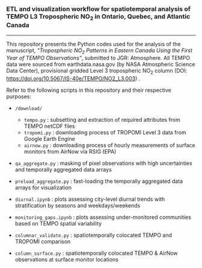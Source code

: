 ###  ETL and visualization workflow for spatiotemporal analysis of TEMPO L3 Tropospheric NO<sub>2</sub> in Ontario, Quebec, and Atlantic Canada
---------------------------------------------------------------------------------------------------------

This repository presents the Python codes used for the analysis of the manuscript, <i>"Tropospheric NO<sub>2</sub> Patterns in Eastern Canada Using the First Year of TEMPO Observations"</i>, submitted to JGR: Atmosphere. 
All TEMPO data were sourced from earthdata.nasa.gov (by NASA Atmospheric Science Data Center), provisional gridded Level 3 tropospheric NO<sub>2</sub> column (DOI: <a her="https://doi.org/10.5067/IS-40e/TEMPO/NO2_L3.003">https://doi.org/10.5067/IS-40e/TEMPO/NO2_L3.003</a>) .

Refer to the following scripts in this repository and their respective purposes:

- ```/download/```
  - ```tempo.py``` : subsetting and extraction of required attributes from TEMPO netCDF files
  - ```tropomi.py``` : downloading process of TROPOMI Level 3 data from Google Earth Engine
  - ```airnow.py``` : downloading process of hourly measurements of surface monitors from AirNow via RSIG (EPA)

- ```qa_aggregate.py``` : masking of pixel observations with high uncertainties and temporally aggregated data arrays
- ```preload_aggregate.py``` : fast-loading the temporally aggregated data arrays for visualization

- ```diurnal.ipynb``` : plots assessing city-level diurnal trends with stratification by seasons and weekdays/weekends
- ```monitoring_gaps.ipynb``` : plots assessing under-monitored communities based on TEMPO spatial variability
- ```columnar_validate.py``` :  spatiotemporally colocated TEMPO and TROPOMI comparison
- ```column_surface.py``` :  spatiotemporally colocated TEMPO & AirNow observations at surface monitor locations

